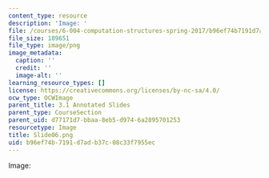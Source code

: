 ```yaml
---
content_type: resource
description: 'Image: '
file: /courses/6-004-computation-structures-spring-2017/b96ef74b7191d7adb37c08c33f7955ec_Slide06.png
file_size: 189651
file_type: image/png
image_metadata:
  caption: ''
  credit: ''
  image-alt: ''
learning_resource_types: []
license: https://creativecommons.org/licenses/by-nc-sa/4.0/
ocw_type: OCWImage
parent_title: 3.1 Annotated Slides
parent_type: CourseSection
parent_uid: d77171d7-bbaa-8eb5-d974-6a2895701253
resourcetype: Image
title: Slide06.png
uid: b96ef74b-7191-d7ad-b37c-08c33f7955ec
---
```

Image: 